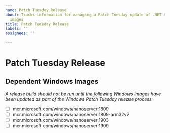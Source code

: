 ```yaml
---
name: Patch Tuesday Release
about: Tracks information for managing a Patch Tuesday update of .NET Core Windows
  images
title: Patch Tuesday Release
labels: ''
assignees: ''

---
```


# Patch Tuesday Release

## Dependent Windows Images
_A release build should not be run until the following Windows images have been updated as part of the Windows Patch Tuesday release process:_

- [ ] mcr.microsoft.com/windows/nanoserver:1809
- [ ] mcr.microsoft.com/windows/nanoserver:1809-arm32v7
- [ ] mcr.microsoft.com/windows/nanoserver:1903
- [ ] mcr.microsoft.com/windows/nanoserver:1909
